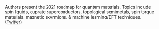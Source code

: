 
Authors present the 2021 roadmap for quantum materials. Topics include spin liquids, cuprate superconductors, topological semimetals, spin torque materials, magnetic skyrmions, & machine learning/DFT techniques. ([Twitter](https://twitter.com/JoshuahHeath/status/1357900555805487107))
